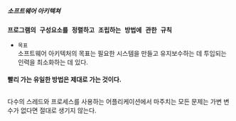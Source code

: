 
#### ***소프트웨어 아키텍쳐***
### `프로그램의 구성요소를 정렬하고 조립하는 방법에 관한 규칙` 

- `목표`  
소프트웨어 아키텍처의 목표는 필요한 시스템을 만들고 유지보수하는 데 투입되는 인력을 최소화하는 데 있다.

#### 빨리 가는 유일한 방법은 제대로 가는 것이다.

##
다수의 스레드와 프로세스를 사용하는 어플리케이션에서 마주치는 모든 문제는 가변 변수가 없다면 절대로 생기지 않는다.  


